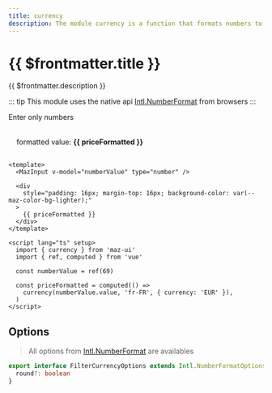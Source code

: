 ```yaml
---
title: currency
description: The module currency is a function that formats numbers to currency
---
```


# {{ $frontmatter.title }}

{{ $frontmatter.description }}

::: tip
This module uses the native api [Intl.NumberFormat](https://developer.mozilla.org/fr/docs/Web/JavaScript/Reference/Global_Objects/Intl/NumberFormat) from browsers
:::

Enter only numbers

<MazInput v-model="numberValue" type="number" />

<div
  style="padding: 16px; margin-top: 16px; background-color: var(--maz-color-bg-lighter);"
  class="flex flex-center rounded gap-05"
>
  formatted value: <strong>{{ priceFormatted }}</strong>
</div>

<script lang="ts" setup>
  import { currency } from 'maz-ui'
  import { ref, computed } from 'vue'

  const numberValue = ref(69)

  const priceFormatted = computed(() =>
    currency(numberValue.value, 'fr-FR', { currency: 'EUR' }),
  )
</script>

```vue
<template>
  <MazInput v-model="numberValue" type="number" />

  <div
    style="padding: 16px; margin-top: 16px; background-color: var(--maz-color-bg-lighter);"
  >
    {{ priceFormatted }}
  </div>
</template>

<script lang="ts" setup>
  import { currency } from 'maz-ui'
  import { ref, computed } from 'vue'

  const numberValue = ref(69)

  const priceFormatted = computed(() =>
    currency(numberValue.value, 'fr-FR', { currency: 'EUR' }),
  )
</script>
```

## Options

> All options from [Intl.NumberFormat](https://developer.mozilla.org/fr/docs/Web/JavaScript/Reference/Global_Objects/Intl/NumberFormat) are availables

```ts
export interface FilterCurrencyOptions extends Intl.NumberFormatOptions {
  round?: boolean
}
```
